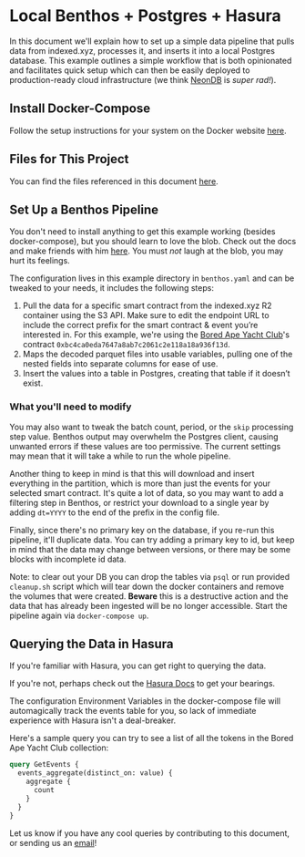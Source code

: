 # Local Benthos + Postgres + Hasura

In this document we'll explain how to set up a simple data pipeline that pulls data from indexed.xyz, processes it, and inserts it into a local Postgres database. This example outlines a simple workflow that is both opinionated and facilitates quick setup which can then be easily deployed to production-ready cloud infrastructure (we think [NeonDB](https://neon.tech) is _super rad!_).

## Install Docker-Compose

Follow the setup instructions for your system on the Docker website [here](https://docs.docker.com/compose/gettingstarted/).

## Files for This Project

You can find the files referenced in this document [here](https://github.com/indexed-xyz/docs/tree/main/static/local_benthos_hasura).

## Set Up a Benthos Pipeline

You don't need to install anything to get this example working (besides docker-compose), but you should learn to love the blob. Check out the docs and make friends with him [here](https://www.benthos.dev/docs/guides/about). You must _not_ laugh at the blob, you may hurt its feelings.

The configuration lives in this example directory in `benthos.yaml` and can be tweaked to your needs, it includes the following steps:

1. Pull the data for a specific smart contract from the indexed.xyz R2 container using the S3 API. Make sure to edit the endpoint URL to include the correct prefix for the smart contract & event you’re interested in. For this example, we're using the [Bored Ape Yacht Club](https://etherscan.io/address/0xbc4ca0eda7647a8ab7c2061c2e118a18a936f13d)'s contract `0xbc4ca0eda7647a8ab7c2061c2e118a18a936f13d`.
2. Maps the decoded parquet files into usable variables, pulling one of the nested fields into separate columns for ease of use.
3. Insert the values into a table in Postgres, creating that table if it doesn’t exist.

### What you'll need to modify

You may also want to tweak the batch count, period, or the `skip` processing step value. Benthos output may overwhelm the Postgres client, causing unwanted errors if these values are too permissive. The current settings may mean that it will take a while to run the whole pipeline.

Another thing to keep in mind is that this will download and insert everything in the partition, which is more than just the events for your selected smart contract. It's quite a lot of data, so you may want to add a filtering step in Benthos, or restrict your download to a single year by adding `dt=YYYY` to the end of the prefix in the config file.

Finally, since there's no primary key on the database, if you re-run this pipeline, it'll duplicate data. You can try adding a primary key to id, but keep in mind that the data may change between versions, or there may be some blocks with incomplete id data.

Note: to clear out your DB you can drop the tables via `psql` or run provided `cleanup.sh` script which will tear down the docker containers and remove the volumes that were created. **Beware** this is a destructive action and the data that has already been ingested will be no longer accessible. Start the pipeline again via `docker-compose up`.

## Querying the Data in Hasura

If you're familiar with Hasura, you can get right to querying the data.

If you're not, perhaps check out the [Hasura Docs](https://hasura.io/docs/latest/getting-started/index/) to get your bearings.

The configuration Environment Variables in the docker-compose file will automagically track the events table for you, so lack of immediate experience with Hasura isn't a deal-breaker.

Here's a sample query you can try to see a list of all the tokens in the Bored Ape Yacht Club collection:

```graphql
query GetEvents {
  events_aggregate(distinct_on: value) {
    aggregate {
      count
    }
  }
}
```

Let us know if you have any cool queries by contributing to this document, or sending us an [email](mailto:support@goldsky.com)!
